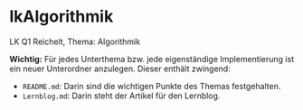 # lkAlgorithmik
LK Q1 Reichelt, Thema: Algorithmik

**Wichtig:** Für jedes Unterthema bzw. jede eigenständige Implementierung ist ein neuer Unterordner anzulegen.
Dieser enthält zwingend:
- `README.md`: Darin sind die wichtigen Punkte des Themas festgehalten.
- `Lernblog.md`: Darin steht der Artikel für den Lernblog.
